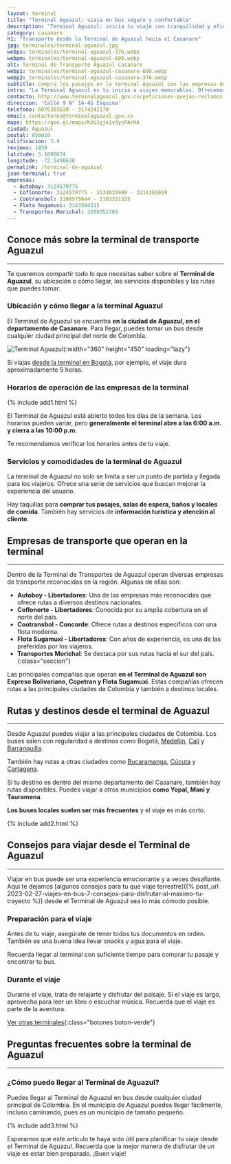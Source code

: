 ```yaml
---
layout: terminal
title: "Terminal Aguazul: viaja en bus seguro y confortable"
description: "Terminal Aguazul: inicia tu viaje con tranquilidad y eficiencia. Conexiones rápidas, servicios de primera y atención al cliente excepcional."
category: casanare
h1: "Transporte desde la Terminal de Aguazul hacia el Casanare"
jpg: terminales/terminal-aguazul.jpg
webps: terminales/terminal-aguazul-376.webp
webpm: terminales/terminal-aguazul-600.webp
alt: Terminal de Transporte Aguazul Casanare
webp1: terminales/terminal-aguazul-casanare-600.webp
webp2: terminales/terminal-aguazul-casanare-376.webp
subtitle: Compra los pasajes en la terminal Aguazul con las empresas de transporte
intro: "La Terminal Aguazul es tu inicio a viajes memorables. Ofrecemos servicios de alta calidad y conexiones rápidas para una experiencia de viaje sin igual."
contacto: http://www.terminalaguazul.gov.co/peticiones-quejas-reclamos
direccion: 'Calle 9 N° 14-45 Esquina'
telefono: 6076383630 - 3174242170
email: contactenos@terminalaguazul.gov.co
maps: https://goo.gl/maps/KzUJgje1v3ysPArHA
ciudad: Aguazul
postal: 856010
calificacion: 3.9
reviews: 1810
latitude: 5.1690674
longitude: -72.5498628
permalink: /terminal-de-aguazul
json-terminal: true
empresas:
  - Autoboy: 3124579775
  - Coflonorte: 3124579775 - 3134035980 - 3214365019
  - Cootransbol: 3108575644 - 3103331325
  - Flota Sugamuxi: 3143594515
  - Transportes Morichal: 3208352303
---
```

## Conoce más sobre la terminal de transporte Aguazul

-----

Te queremos compartir todo lo que necesitas saber sobre el **Terminal de Aguazul**, su ubicación o cómo llegar, los servicios disponibles y las rutas que puedes tomar.

### Ubicación y cómo llegar a la terminal Aguazul

El Terminal de Aguazul se encuentra **en la ciudad de Aguazul, en el departamento de Casanare**. Para llegar, puedes tomar un bus desde cualquier ciudad principal del norte de Colombia.

![Terminal Aguazul]({{site.baseurl}}/img/{{page.webp2}} "Terminal transporte Aguazul"){:width="360" height="450" loading="lazy"}

Si viajas [desde la terminal en Bogotá]({{'terminal-de-bogota'|relative_url}} "Terminal del norte de Bogotá"), por ejemplo, el viaje dura aproximadamente 5 horas.

### Horarios de operación de las empresas de la terminal

{% include add1.html %}

El Terminal de Aguazul está abierto todos los días de la semana. Los horarios pueden variar, pero **generalmente el terminal abre a las 6:00 a.m. y cierra a las 10:00 p.m.**

Te recomendamos verificar los horarios antes de tu viaje.

### Servicios y comodidades de la terminal de Aguazul

La terminal de Aguazul no solo se limita a ser un punto de partida y llegada para los viajeros. Ofrece una serie de servicios que buscan mejorar la experiencia del usuario.

Hay taquillas para **comprar tus pasajes, salas de espera, baños y locales de comida**. También hay servicios de **información turística y atención al cliente**.

## Empresas de transporte que operan en la terminal

-----

Dentro de la Terminal de Transportes de Aguazul operan diversas empresas de transporte reconocidas en la región. Algunas de ellas son:

- **Autoboy - Libertadores**: Una de las empresas más reconocidas que ofrece rutas a diversos destinos nacionales.
- **Coflonorte - Libertadores**: Conocida por su amplia cobertura en el norte del país.
- **Cootransbol - Concorde**: Ofrece rutas a destinos específicos con una flota moderna.
- **Flota Sugamuxi - Libertadores**: Con años de experiencia, es una de las preferidas por los viajeros.
- **Transportes Morichal**: Se destaca por sus rutas hacia el sur del país.
{:class="seccion"}

Las principales compañías que operan **en el Terminal de Aguazul son Expreso Bolivariano, Copetran y Flota Sugamuxi**. Estas compañías ofrecen rutas a las principales ciudades de Colombia y también a destinos locales.

## Rutas y destinos desde el terminal de Aguazul

-----

Desde Aguazul puedes viajar a las principales ciudades de Colombia. Los buses salen con regularidad a destinos como Bogotá, [Medellín]({{'terminal-de-medellin'|relative_url}} "Terminal del norte de Medellín"), [Cali]({{'terminal-de-cali'|relative_url}} "Terminal Cali") y [Barranquilla]({{'terminal-de-barranquilla'|relative_url}} "Terminal de Barranquilla").

También hay rutas a otras ciudades como [Bucaramanga]({{'terminal-de-bucaramanga'|relative_url}} "Terminal Bucaramanga"), [Cúcuta]({{'terminal-de-cucuta'|relative_url}} "Terminal Cúcuta") y [Cartagena]({{'terminal-de-cartagena'|relative_url}} "Terminal Cartagena").

Si tu destino es dentro del mismo departamento del Casanare, también hay rutas disponibles. Puedes viajar a otros municipios **como Yopal, Maní y Tauramena**.

**Los buses locales suelen ser más frecuentes** y el viaje es más corto.

{% include add2.html %}

## Consejos para viajar desde el Terminal de Aguazul

-----

Viajar en bus puede ser una experiencia emocionante y a veces desafiante. Aquí te dejamos [algunos consejos para tu que viaje terrestre]({% post_url 2023-02-27-viajes-en-bus-7-consejos-para-disfrutar-al-maximo-tu-trayecto %}) desde el Terminal de Aguazul sea lo más cómodo posible.

### Preparación para el viaje

Antes de tu viaje, asegúrate de tener todos tus documentos en orden. También es una buena idea llevar snacks y agua para el viaje.

Recuerda llegar al terminal con suficiente tiempo para comprar tu pasaje y encontrar tu bus.

### Durante el viaje

Durante el viaje, trata de relajarte y disfrutar del paisaje. Si el viaje es largo, aprovecha para leer un libro o escuchar música. Recuerda que el viaje es parte de la aventura.

[Ver otras terminales](/terminales-de-colombia){:class="botones boton-verde"}

## Preguntas frecuentes sobre la terminal de Aguazul

-----

### ¿Cómo puedo llegar al Terminal de Aguazul?

Puedes llegar al Terminal de Aguazul en bus desde cualquier ciudad principal de Colombia. En el municipio de Aguazul puedes llegar fácilmente, incluso caminando, pues es un municipio de tamaño pequeño.

{% include add3.html %}

Esperamos que este artículo te haya sido útil para planificar tu viaje desde el Terminal de Aguazul. Recuerda que la mejor manera de disfrutar de un viaje es estar bien preparado. ¡Buen viaje!

